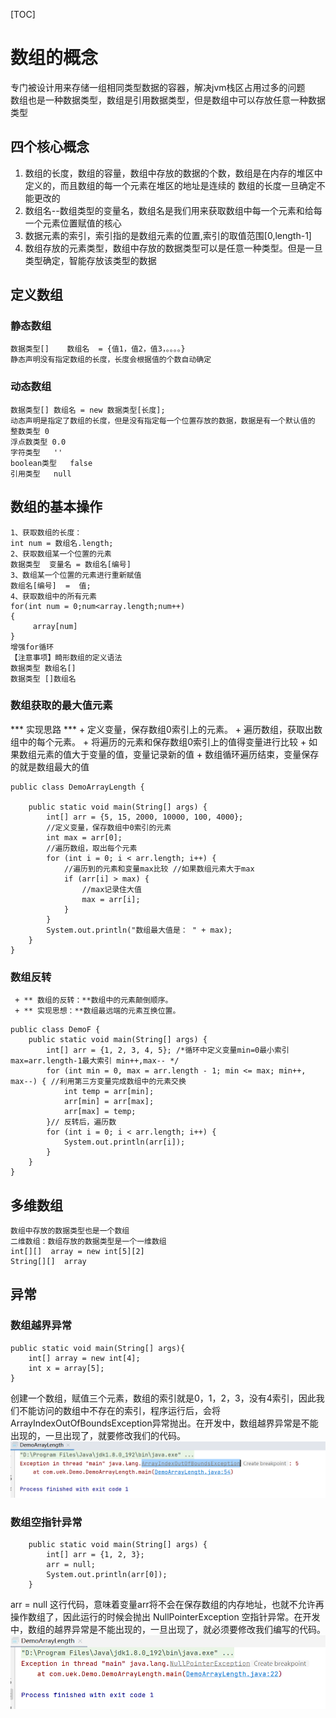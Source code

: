 [TOC]
# 数组的概念
专门被设计用来存储一组相同类型数据的容器，解决jvm栈区占用过多的问题    
数组也是一种数据类型，数组是引用数据类型，但是数组中可以存放任意一种数据类型    
## 四个核心概念
1. 数组的长度，数组的容量，数组中存放的数据的个数，数组是在内存的堆区中定义的，而且数组的每一个元素在堆区的地址是连续的
数组的长度一旦确定不能更改的
2. 数组名--数组类型的变量名，数组名是我们用来获取数组中每一个元素和给每一个元素位置赋值的核心
3. 数据元素的索引，索引指的是数组元素的位置,索引的取值范围[0,length-1]
4. 数组存放的元素类型，数组中存放的数据类型可以是任意一种类型。但是一旦类型确定，智能存放该类型的数据
## 定义数组
### 静态数组
```
数据类型[]    数组名  = {值1，值2，值3，。。。。}
静态声明没有指定数组的长度，长度会根据值的个数自动确定
```
### 动态数组
```
数据类型[] 数组名 = new 数据类型[长度];
动态声明是指定了数组的长度，但是没有指定每一个位置存放的数据，数据是有一个默认值的
整数类型 0
浮点数类型 0.0
字符类型   ''
boolean类型   false
引用类型   null
```
## 数组的基本操作
```
1、获取数组的长度：
int num = 数组名.length;
2、获取数组某一个位置的元素
数据类型  变量名 = 数组名[编号]
3、数组某一个位置的元素进行重新赋值
数组名[编号]  =  值;
4、获取数组中的所有元素
for(int num = 0;num<array.length;num++)
{
     array[num]
}
增强for循环
【注意事项】畸形数组的定义语法
数据类型 数组名[]  
数据类型 []数组名  
```
### 数组获取的最大值元素
*** 实现思路 ***
     + 定义变量，保存数组0索引上的元素。
     + 遍历数组，获取出数组中的每个元素。
     + 将遍历的元素和保存数组0索引上的值得变量进行比较
     + 如果数组元素的值大于变量的值，变量记录新的值
     + 数组循环遍历结束，变量保存的就是数组最大的值
```
public class DemoArrayLength {

    public static void main(String[] args) {
        int[] arr = {5, 15, 2000, 10000, 100, 4000};
        //定义变量，保存数组中0索引的元素
        int max = arr[0];
        //遍历数组，取出每个元素
        for (int i = 0; i < arr.length; i++) {
            //遍历到的元素和变量max比较 //如果数组元素大于max
            if (arr[i] > max) {
                //max记录住大值
                max = arr[i];
            }
        }
        System.out.println("数组最大值是： " + max);
    }
}
```
### 数组反转
     + ** 数组的反转：**数组中的元素颠倒顺序。
     + ** 实现思想：**数组最远端的元素互换位置。
```
public class DemoF {
    public static void main(String[] args) {
        int[] arr = {1, 2, 3, 4, 5}; /*循环中定义变量min=0最小索引 max=arr.length‐1最大索引 min++,max‐‐ */
        for (int min = 0, max = arr.length - 1; min <= max; min++, max--) { //利用第三方变量完成数组中的元素交换
            int temp = arr[min];
            arr[min] = arr[max];
            arr[max] = temp;
        }// 反转后，遍历数
        for (int i = 0; i < arr.length; i++) {
            System.out.println(arr[i]);
        }
    }
}
```
## 多维数组
```
数组中存放的数据类型也是一个数组
二维数组：数组存放的数据类型是一个一维数组
int[][]  array = new int[5][2]
String[][]  array
```
## 异常
### 数组越界异常
```
public static void main(String[] args){
    int[] array = new int[4];
    int x = array[5];
}
```
创建一个数组，赋值三个元素，数组的索引就是0，1，2，3，没有4索引，因此我们不能访问的数组中不存在的索引，程序运行后，会将ArrayIndexOutOfBoundsException异常抛出。在开发中，数组越界异常是不能出现的，一旦出现了，就要修改我们的代码。
![这是一张图片](amWiki/images/1.1.3/1.png)
### 数组空指针异常
```
    public static void main(String[] args) {
        int[] arr = {1, 2, 3};
        arr = null;
        System.out.println(arr[0]);
    }
```
arr = null 这行代码，意味着变量arr将不会在保存数组的内存地址，也就不允许再操作数组了，因此运行的时候会抛出 NullPointerException 空指针异常。在开发中，数组的越界异常是不能出现的，一旦出现了，就必须要修改我们编写的代码。
![这是一张图片](amWiki/images/1.1.3/2.png)